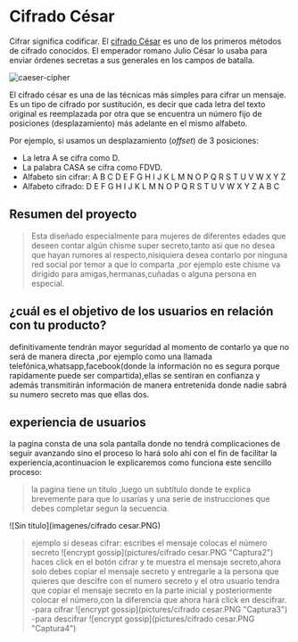 # Cifrado César

Cifrar significa codificar. El [cifrado César](https://en.wikipedia.org/wiki/Caesar_cipher) es uno de los primeros métodos de cifrado conocidos. El emperador romano Julio César lo usaba para enviar órdenes secretas a sus generales en los campos de batalla.

![caeser-cipher](https://upload.wikimedia.org/wikipedia/commons/thumb/2/2b/Caesar3.svg/2000px-Caesar3.svg.png)

El cifrado césar es una de las técnicas más simples para cifrar un mensaje. Es un tipo de cifrado por sustitución, es decir que cada letra del texto original es reemplazada por otra que se encuentra un número fijo de posiciones (desplazamiento) más adelante en el mismo alfabeto.

Por ejemplo, si usamos un desplazamiento (_offset_) de 3 posiciones:

- La letra A se cifra como D.
- La palabra CASA se cifra como FDVD.
- Alfabeto sin cifrar: A B C D E F G H I J K L M N O P Q R S T U V W X Y Z
- Alfabeto cifrado: D E F G H I J K L M N O P Q R S T U V W X Y Z A B C


## Resumen del proyecto
>Esta diseñado especialmente para mujeres de diferentes edades que deseen contar algún chisme super secreto,tanto asi que no desea que hayan rumores al respecto,nisiquiera desea contarlo por ninguna red social por temor a que lo comparta ,por ejemplo este chisme va dirigido para  amigas,hermanas,cuñadas o alguna persona en especial.
## ¿cuál es el  objetivo de los usuarios en relación con tu producto?
definitivamente tendrán mayor seguridad al momento de contarlo ya que no será de manera directa ,por ejemplo como una llamada telefónica,whatsapp,facebook(donde la información no es segura porque rapidamente puede ser compartida),ellas se sentiran en confianza y además transmitirán información de manera entretenida donde nadie sabrá su numero secreto mas que ellas dos.

## experiencia de usuarios
 la pagina consta de una sola pantalla donde no tendrá complicaciones de seguir avanzando sino el proceso lo hará solo ahí con el fin de facilitar la experiencia,acontinuacion le explicaremos como funciona este sencillo  proceso:
 > la pagina tiene un titulo ,luego un subtítulo donde te explica brevemente para que lo usarías y una serie de instrucciones que debes completar segun la secuencia.

 ![Sin titulo](imagenes/cifrado cesar.PNG)
 
 >ejemplo si deseas cifrar:
   escribes el mensaje
   colocas el número secreto
 ![encrypt gossip](pictures/cifrado cesar.PNG "Captura2")
   haces click en el botón cifrar y te muestra el mensaje secreto,ahora solo debes copiar el mensaje secreto y entregarle a la persona que quieres que descifre con el numero secreto y el otro usuario tendra que copiar el mensaje secreto en la parte inicial y posteriormente colocar el número,con la diferencia que ahora hará click en descifrar.
   -para cifrar
  ![encrypt gossip](pictures/cifrado cesar.PNG "Captura3")
   -para descifrar
  ![encrypt gossip](pictures/cifrado cesar.PNG "Captura4")
